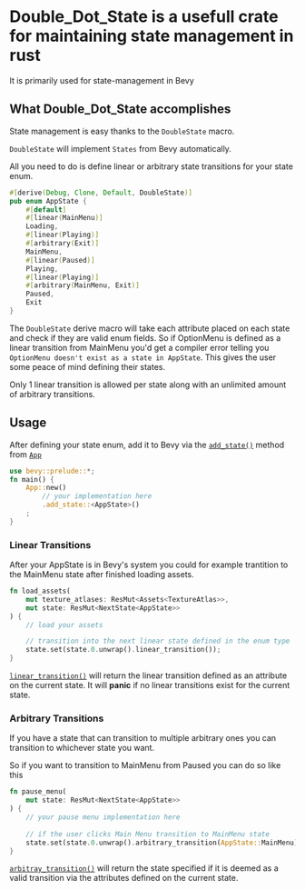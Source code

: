 # Double_Dot_State is a usefull crate for maintaining state management in rust
It is primarily used for state-management in Bevy

## What Double_Dot_State accomplishes
State management is easy thanks to the `DoubleState` macro.

`DoubleState` will implement `States` from Bevy automatically.

All you need to do is define linear or arbitrary state transitions for your state enum.

```rust
#[derive(Debug, Clone, Default, DoubleState)]
pub enum AppState {
    #[default]
    #[linear(MainMenu)]
    Loading,
    #[linear(Playing)]
    #[arbitrary(Exit)]
    MainMenu,
    #[linear(Paused)]
    Playing,
    #[linear(Playing)]
    #[arbitrary(MainMenu, Exit)]
    Paused,
    Exit
} 
```

The `DoubleState` derive macro will take each attribute placed on each state and check if they are valid enum fields. So if OptionMenu is defined as a linear transition from MainMenu you'd get a compiler error telling you `OptionMenu doesn't exist as a state in AppState`. This gives the user some
peace of mind defining their states.

Only 1 linear transition is allowed per state along with an unlimited amount of arbitrary transitions.

## Usage
After defining your state enum, add it to Bevy via the [`add_state()`](https://docs.rs/bevy/0.12.1/bevy/app/struct.App.html#method.add_state) method from [`App`](https://docs.rs/bevy/0.12.1/bevy/app/struct.App.html)

```rust
use bevy::prelude::*;
fn main() {
    App::new()
        // your implementation here
        .add_state::<AppState>()
    ;
}
```
### Linear Transitions

After your AppState is in Bevy's system you could for example trantition to the MainMenu state after finished loading assets.
```rust
fn load_assets(
    mut texture_atlases: ResMut<Assets<TextureAtlas>>,
    mut state: ResMut<NextState<AppState>>
) {
    // load your assets

    // transition into the next linear state defined in the enum type
    state.set(state.0.unwrap().linear_transition());
}
```

[`linear_transition()`]() will return the linear transition defined as an attribute on the current state. It will **panic** if no linear transitions exist for the current state.

### Arbitrary Transitions

If you have a state that can transition to multiple arbitrary ones you can transition to whichever state you want.

So if you want to transition to MainMenu from Paused you can do so like this
```rust
fn pause_menu(
    mut state: ResMut<NextState<AppState>>
) {
    // your pause menu implementation here
    
    // if the user clicks Main Menu transition to MainMenu state
    state.set(state.0.unwrap().arbitrary_transition(AppState::MainMenu));
}
```

[`arbitray_transition()`]() will return the state specified if it is deemed as a valid transition via the attributes defined on the current state.

